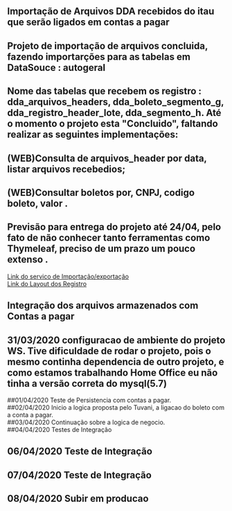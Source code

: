<h2>Importação de Arquivos DDA recebidos do itau que serão ligados em contas a pagar</h2>

## Projeto de importação de arquivos concluida, fazendo importarções para as tabelas em DataSouce : autogeral<br>
## Nome das tabelas que recebem os registro  : dda_arquivos_headers, dda_boleto_segmento_g, dda_registro_header_lote, dda_segmento_h. Até o momento o projeto esta "Concluido", faltando realizar as seguintes implementações:<br>
## (WEB)Consulta de arquivos_header por data, listar arquivos recebedios;<br>
## (WEB)Consultar boletos por, CNPJ, codigo boleto, valor .<br>
## Previsão para entrega do projeto até 24/04, pelo fato de não conhecer tanto ferramentas como Thymeleaf, preciso de um prazo um pouco extenso .<br>
<a href = "https://github.com/autogeral/spring-dda-service.git"> Link do servico de Importação/exportação</a><br>
<a href = "https://github.com/autogeral/DDA-ItauHeader.git"> Link do Layout dos Registro </a><br>


<h2>Integração dos arquivos armazenados com Contas a pagar </h2>

## 31/03/2020 configuracao de ambiente do projeto WS. Tive dificuldade de rodar o projeto, pois o mesmo continha dependencia de outro projeto, e como estamos trabalhando Home Office eu não tinha a versão correta do mysql(5.7)<br>
##01/04/2020  Teste de Persistencia com contas a pagar.<br>
##02/04/2020  Inicio a logica proposta pelo Tuvani, a ligacao do boleto com a conta a pagar.<br>
##03/04/2020  Continuação sobre  a logica de negocio.<br>
##04/04/2020 Testes de Integração<br>
## 06/04/2020 Teste de Integração <br>
## 07/04/2020 Teste de Integração <br>
## 08/04/2020 Subir em producao <br>




